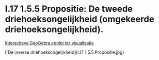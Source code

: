 # I.17 1.5.5 Propositie: De tweede driehoeksongelijkheid (omgekeerde driehoeksongelijkheid).

[Interactieve GeoGebra applet ter visualisatie](https://www.geogebra.org/3d/wwzv3uzz)


![De inverse driehoeksongelijkheid](I.17 1.5.5 Propositie.jpg)

